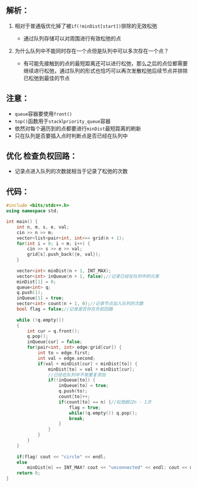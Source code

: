 ## 解析：

1. 相对于普通版优化掉了被`if(!minDist[start])`排除的无效松弛

    * 通过队列存储可以对周围进行有效松弛的点
2. 为什么队列中不能同时存在一个点但是队列中可以多次存在一个点？

    * 有可能先接触到的点的最短距离还可以进行松弛，那么之后的点位都需要继续进行松弛，通过队列的形式也恰巧可以再次发散松弛后续节点并排除已松弛到最佳的节点

## 注意：

* `queue`容器要使用`front()`
* `top()`函数用于`stack`\\`priority_queue`容器
* 依然对每个遍历到的点都要进行`minDist`最短距离的刷新
* 只在队列是否要插入点时判断点是否已经在队列中

## 优化 检查负权回路：

* 记录点进入队列的次数就相当于记录了松弛的次数

## 代码：

```cpp
#include <bits/stdc++.h>
using namespace std;

int main() {
    int n, m, s, e, val;
    cin >> n >> m;
    vector<list<pair<int, int>>> grid(n + 1);
    for(int i = 0; i < m; i++) {
        cin >> s >> e >> val;
        grid[s].push_back({e, val});
    }
    
    vector<int> minDist(n + 1, INT_MAX);
    vector<int> inQueue(n + 1, false);//记录已经在队列中的元素
    minDist[1] = 0;
    queue<int> q;
    q.push(1);
    inQueue[1] = true;
    vector<int> count(n + 1, 0);//记录节点加入队列的次数
    bool flag = false;//记录是否存在负权回路
    
    while (!q.empty())
    {
        int cur = q.front();
        q.pop();
        inQueue[cur] = false;
        for(pair<int, int> edge:grid[cur]) {
            int to = edge.first;
            int val = edge.second;
            if(val + minDist[cur] < minDist[to]) {
                minDist[to] = val + minDist[cur];
                //已经在队列中不用重复添加
                if(!inQueue[to]) {
                    inQueue[to] = true;
                    q.push(to);
                    count[to]++;
                    if(count[to] == n) {//松弛超过n - 1次
                        flag = true;
                        while(!q.empty()) q.pop();
                        break;
                    }
                }
            }
        }
    }
    
    if(flag) cout << "circle" << endl;
    else
        minDist[n] == INT_MAX? cout << "unconnected" << endl: cout << minDist[n] << endl;
    return 0;
}
```